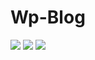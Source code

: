 # Wp-Blog

![](https://img.shields.io/github/issues/IwasawaMasami/Wp-Blog) ![](https://img.shields.io/github/stars/IwasawaMasami/Wp-Blog) 
![](https://img.shields.io/github/repo-size/IwasawaMasami/Wp-Blog)

